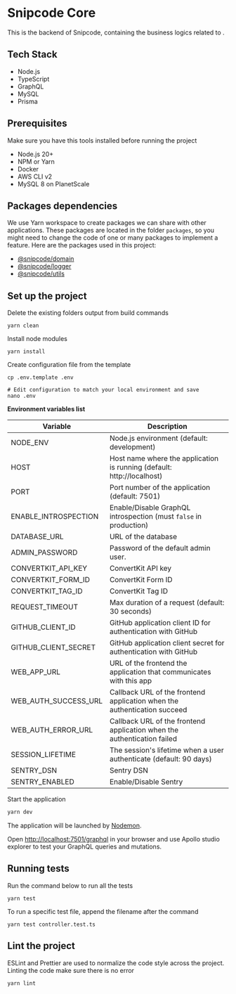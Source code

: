 # Snipcode Core

This is the backend of Snipcode, containing the business logics related to  . 

## Tech Stack
* Node.js
* TypeScript
* GraphQL
* MySQL
* Prisma

## Prerequisites
Make sure you have this tools installed before running the project
* Node.js 20+
* NPM or Yarn
* Docker
* AWS CLI v2
* MySQL 8 on PlanetScale

## Packages dependencies
We use Yarn workspace to create packages we can share with other applications.
These packages are located in the folder `packages`, so you might need to change the code of one or many packages to implement a feature.
Here are the packages used in this project:

* [@snipcode/domain](../../packages/domain)
* [@snipcode/logger](../../packages/logger)
* [@snipcode/utils](../../packages/utils)

## Set up the project
Delete the existing folders output from build commands
```shell
yarn clean
```
Install node modules
````shell
yarn install
````
Create configuration file from the template
```shell
cp .env.template .env

# Edit configuration to match your local environment and save
nano .env
```

**Environment variables list**

| Variable             | Description                                                              |
|----------------------|--------------------------------------------------------------------------|
| NODE_ENV             | Node.js environment (default: development)                               |
| HOST                 | Host name where the application is running (default: http://localhost)   |
| PORT                 | Port number of the application (default: 7501)                           |
| ENABLE_INTROSPECTION | Enable/Disable GraphQL introspection (must `false` in production)        |
| DATABASE_URL         | URL of the database                                                      |
| ADMIN_PASSWORD       | Password of the default admin user.                                      |
| CONVERTKIT_API_KEY   | ConvertKit API key                                                       |
| CONVERTKIT_FORM_ID   | ConvertKit Form ID                                                       |
| CONVERTKIT_TAG_ID    | ConvertKit Tag ID                                                        |
| REQUEST_TIMEOUT      | Max duration of a request (default: 30 seconds)                          |
| GITHUB_CLIENT_ID     | GitHub application client ID for authentication with GitHub              |
| GITHUB_CLIENT_SECRET | GitHub application client secret for authentication with GitHub          |
| WEB_APP_URL          | URL of the frontend the application that communicates with this app      |
| WEB_AUTH_SUCCESS_URL | Callback URL of the frontend application when the authentication succeed |
| WEB_AUTH_ERROR_URL   | Callback URL of the frontend application when the authentication failed  |
| SESSION_LIFETIME     | The session's lifetime when a user authenticate (default: 90 days)       |
| SENTRY_DSN           | Sentry DSN                                                               |
| SENTRY_ENABLED       | Enable/Disable Sentry                                                    |

Start the application
```bash
yarn dev
```
The application will be launched by [Nodemon](https://nodemon.com).

Open [http://localhost:7501/graphql](http://localhost:7501/graphql) in your browser and use Apollo studio explorer to test your GraphQL queries and mutations.

## Running tests
Run the command below to run all the tests
```shell
yarn test
```
To run a specific test file, append the filename after the command
```shell
yarn test controller.test.ts
```

## Lint the project
ESLint and Prettier are used to normalize the code style across the project. 
Linting the code make sure there is no error
```shell
yarn lint
```
